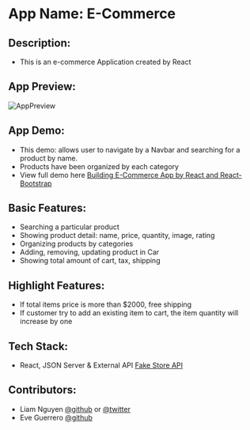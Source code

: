 # App Name: E-Commerce

## Description: 
- This is an e-commerce Application created by React

## App Preview:
![AppPreview](https://user-images.githubusercontent.com/63218884/155911217-214eab4c-9ba4-4426-85ba-aa451cefcf69.png)

## App Demo:
- This demo: allows user to navigate by a Navbar and searching for a product by name.
- Products have been organized by each category
- View full demo here [Building E-Commerce App by React and React-Bootstrap](https://www.youtube.com/watch?v=f2tN3oeMELI)

## Basic Features:
- Searching a particular product
- Showing product detail: name, price, quantity, image, rating
- Organizing products by categories
- Adding, removing, updating product in Car
- Showing total amount of cart, tax, shipping

## Highlight Features:
- If total items price is more than $2000, free shipping
- If customer try to add an existing item to cart, the item quantity will increase by one

## Tech Stack:
- React, JSON Server & External API [Fake Store API](https://fakestoreapi.com/) 

## Contributors:
- Liam Nguyen [@github](https://github.com/Huulamnguyen) or [@twitter](https://twitter.com/liamdev5)
- Eve Guerrero [@github](https://github.com/eveguerrero)
